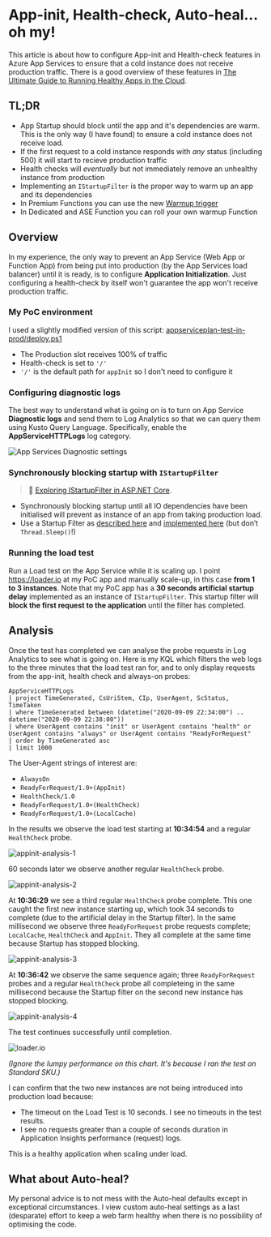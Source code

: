 # App-init, Health-check, Auto-heal... oh my!

This article is about how to configure App-init and Health-check features in Azure App Services to ensure that a cold instance does not receive production traffic. There is a good overview of these features in [The Ultimate Guide to Running Healthy Apps in the Cloud].

## TL;DR

* App Startup should block until the app and it's dependencies are warm. This is the only way (I have found) to ensure a cold instance does not receive load.
* If the first request to a cold instance responds with _any_ status (including 500) it will start to recieve production traffic
* Health checks will _eventually_ but not immediately remove an unhealthy instance from production
* Implementing an `IStartupFilter` is the proper way to warm up an app and its dependencies
* In Premium Functions you can use the new [Warmup trigger]
* In Dedicated and ASE Function you can roll your own warmup Function

## Overview

In my experience, the only way to prevent an App Service (Web App or Function App) from being put into production (by the App Services load balancer) until it is ready, is to configure **Application Initialization**. Just configuring a health-check by itself won't guarantee the app won't receive production traffic.

### My PoC environment

I used a slightly modified version of this script: [appserviceplan-test-in-prod/deploy.ps1](/.appserviceplan-test-in-prod/deploy.ps1)

* The Production slot receives 100% of traffic
* Health-check is set to `'/'`
* `'/'` is the default path for `appInit` so I don't need to configure it

### Configuring diagnostic logs

The best way to understand what is going on is to turn on App Service **Diagnostic logs** and send them to Log Analytics so that we can query them using Kusto Query Language. Specifically, enable the **AppServiceHTTPLogs** log category.

![App Services Diagnostic settings](./images/appservice-diag-logs.jpg)

### Synchronously blocking startup with `IStartupFilter`

> 📖 [Exploring IStartupFilter in ASP.NET Core]. 

* Synchronously blocking startup until all IO dependencies have been initialised will prevent as instance of an app from taking production load. 
* Use a Startup Filter as [described here](https://andrewlock.net/exploring-istartupfilter-in-asp-net-core/) and [implemented here](https://github.com/DanielLarsenNZ/HelloAspDotNetCore/blob/master/DelayStartupFilter.cs) (but don’t `Thread.Sleep()`!)

### Running the load test

Run a Load test on the App Service while it is scaling up. I point <https://loader.io> at my PoC app and manually scale-up, in this case **from 1 to 3 instances**. Note that my PoC app has a **30 seconds artificial startup delay** implemented as an instance of `IStartupFilter`. This startup filter will **block the first request to the application** until the filter has completed.

## Analysis

Once the test has completed we can analyse the probe requests in Log Analytics to see what is going on. Here is my KQL which filters the web logs to the three minutes that the load test ran for, and to only display requests from the app-init, health check and always-on probes:

```
AppServiceHTTPLogs 
| project TimeGenerated, CsUriStem, CIp, UserAgent, ScStatus, TimeTaken
| where TimeGenerated between (datetime("2020-09-09 22:34:00") .. datetime("2020-09-09 22:38:00"))
| where UserAgent contains "init" or UserAgent contains "health" or UserAgent contains "always" or UserAgent contains "ReadyForRequest"
| order by TimeGenerated asc 
| limit 1000
```

The User-Agent strings of interest are: 

* `AlwaysOn`
* `ReadyForRequest/1.0+(AppInit)`
* `HealthCheck/1.0`
* `ReadyForRequest/1.0+(HealthCheck)`
* `ReadyForRequest/1.0+(LocalCache)`

In the results we observe the load test starting at **10:34:54** and a regular `HealthCheck` probe.

![appinit-analysis-1](./images/appinit-analysis-1.jpg)

60 seconds later we observe another regular `HealthCheck` probe.

![appinit-analysis-2](./images/appinit-analysis-2.jpg)

At **10:36:29** we see a third regular `HealthCheck` probe complete. This one caught the first new instance starting up, which took 34 seconds to complete (due to the artificial delay in the Startup filter). In the same millisecond we observe three `ReadyForRequest` probe requests complete; `LocalCache`, `HealthCheck` and `AppInit`. They all complete at the same time because Startup has stopped blocking.

![appinit-analysis-3](./images/appinit-analysis-3.jpg)

At **10:36:42** we observe the same sequence again; three `ReadyForRequest` probes and a regular `HealthCheck` probe all completeing in the same millisecond because the Startup filter on the second new instance has stopped blocking.

![appinit-analysis-4](./images/appinit-analysis-4.jpg)

The test continues successfully until completion. 

![loader.io](./images/loaderio.jpg)

_(Ignore the lumpy performance on this chart. It's because I ran the test on Standard SKU.)_

I can confirm that the two new instances are not being introduced into production load because:

* The timeout on the Load Test is 10 seconds. I see no timeouts in the test results.
* I see no requests greater than a couple of seconds duration in Application Insights performance (request) logs.




This is a healthy application when scaling under load.

## What about Auto-heal?

My personal advice is to not mess with the Auto-heal defaults except in exceptional circumstances. I view custom auto-heal settings as a last (desparate) effort to keep a web farm healthy when there is no possibility of optimising the code.

[The Ultimate Guide to Running Healthy Apps in the Cloud]:https://azure.github.io/AppService/2020/05/15/Robust-Apps-for-the-cloud.html
[Exploring IStartupFilter in ASP.NET Core]:https://andrewlock.net/exploring-istartupfilter-in-asp-net-core/
[Warmup trigger]:https://docs.microsoft.com/en-us/azure/azure-functions/functions-bindings-warmup?tabs=csharp